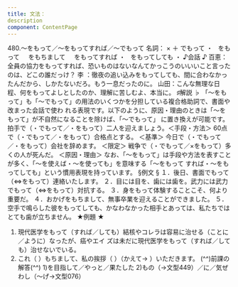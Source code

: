 ```yaml
---
title: 文法：
description
component: ContentPage
---
```



480.～をもって／～をもってすれば／～でもって
名詞： × ＋ でもって ・
  をもって  
  をもちまして  
  をもってすれば ・
  をもってしても ・
♪会話 ♪
百恵：全員の協力をもってすれば、恐いものはないなんてかっこうのいいいこと言ったのは、どこの誰だっけ？ 李 ：徹夜の追い込みをもってしても、間に合わなかったんだから、しかたないだろ。もう一息だったのに。 山田：こんな無理な日程、何をもってよしとしたのか、理解に苦しむよ、本当に。
♯解説 ♭
「～をもって」も「～でもって」の用法のいくつかを分担している複合格助詞で、書面や改まった会話で使わ れる表現です。以下のように、原因・理由のときは「～をもって」が不自然になることを除けば、「～でもって」 に置き換えが可能です。
拍手で（・でもって／・をもって）二人を迎えましょう。＜手段・方法＞
60点で（・でもって／・をもって）合格点とする。 ＜基準＞ 今日で（・でもって／・をもって）会社を辞めます。 ＜限定＞ 戦争で（・でもって／×をもって）多くの人が死んだ。 ＜原因・理由＞ なお、「～をもって」は手段や方法を表すことが多く、「～を使えば・～を使っても」を意味する「～をもって
すれば・～をもってしても」という慣用表現を持っています。
§例文 §
１．後日、書面でもって（⇔をもって）連絡いたします。
２．目には目を、歯には歯を。武力には武力でもって（⇔をもって）対抗する。
３．身をもって体験することこそ、何より重要だ。
４．おかげをもちまして、無事卒業を迎えることができました。
５．空手で鳴らした彼をもってしても、かなわなかった相手とあっては、私たちではとても歯が立ちません。
★例題 ★
1) 現代医学をもって（すれば／しても）結核やコレラは容易に治せる（ことに／ように）なったが、癌やエイ
ズは未だに現代医学をもって（すれば／しても）治せないでいる。  
2) これ（ ）もちまして、私の挨拶（ ）（かえて→ ）いただきます。
(^^)前課の解答(^^)
1)を目指して／やっと／果たした
2)もの（→文型449）／に／気ぜわし（～げ→文型076）
